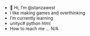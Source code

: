 - 👋 Hi, I’m @stanzawest
- i like making games and overthinking
- I’m currently learning
- unityc# python html
- How to reach me ...
N/A
<!---
stanzawest/stanzawest is a ✨ special ✨ repository because its `README.md` (this file) appears on your GitHub profile.
You can click the Preview link to take a look at your changes.
--->
